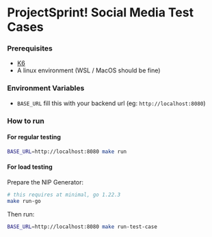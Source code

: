 # ProjectSprint! Social Media Test Cases

### Prerequisites
- [K6](https://k6.io/docs/get-started/installation/)
- A linux environment (WSL / MacOS should be fine)

### Environment Variables
- `BASE_URL` fill this with your backend url (eg: `http://localhost:8080`)

### How to run
#### For regular testing
```bash
BASE_URL=http://localhost:8080 make run
```
#### For load testing
Prepare the NIP Generator:
```bash
# this requires at minimal, go 1.22.3
make run-go
```

Then run:
```bash
BASE_URL=http://localhost:8080 make run-test-case
```